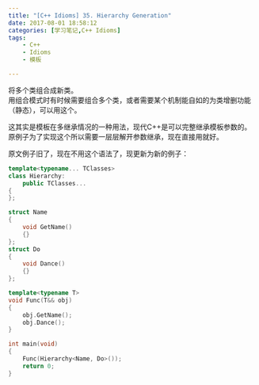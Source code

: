 ```yaml
---
title: "[C++ Idioms] 35. Hierarchy Generation"
date: 2017-08-01 18:58:12
categories: [学习笔记,C++ Idioms]
tags:
    - C++
    - Idioms
    - 模板

---
```

将多个类组合成新类。<!--more-->  
用组合模式时有时候需要组合多个类，或者需要某个机制能自如的为类增删功能（静态），可以用这个。  

这其实是模板在多继承情况的一种用法，现代C++是可以完整继承模板参数的。原例子为了实现这个所以需要一层层解开参数继承，现在直接用就好。    

原文例子旧了，现在不用这个语法了，现更新为新的例子：
```cpp
template<typename... TClasses>
class Hierarchy:
	public TClasses...
{
};

struct Name
{
	void GetName()
	{}
};
struct Do
{
	void Dance()
	{}
};

template<typename T>
void Func(T&& obj)
{
	obj.GetName();
	obj.Dance();
}

int main(void)
{
	Func(Hierarchy<Name, Do>());
	return 0;
}

```
